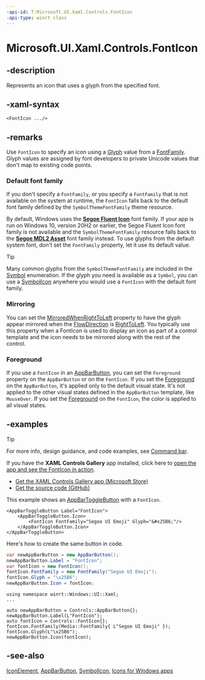 ```yaml
---
-api-id: T:Microsoft.UI.Xaml.Controls.FontIcon
-api-type: winrt class
---
```


<!-- Class syntax.
public class FontIcon : Windows.UI.Xaml.Controls.IconElement, Windows.UI.Xaml.Controls.IFontIcon, Windows.UI.Xaml.Controls.IFontIcon2, Windows.UI.Xaml.Controls.IFontIcon3
-->

# Microsoft.UI.Xaml.Controls.FontIcon

## -description

Represents an icon that uses a glyph from the specified font.

## -xaml-syntax

```xaml
<FontIcon .../>
```

## -remarks

Use `FontIcon` to specify an icon using a [Glyph](fonticon_glyph.md) value from a [FontFamily](fonticon_fontfamily.md). Glyph values are assigned by font developers to private Unicode values that don't map to existing code points.

### Default font family

If you don't specify a `FontFamily`, or you specify a `FontFamily` that is not available on the system at runtime, the `FontIcon` falls back to the default font family defined by the `SymbolThemeFontFamily` theme resource.

By default, Windows uses the [**Segoe Fluent Icon**](/windows/uwp/design/style/segoe-ui-symbol-font) font family. If your app is run on Windows 10, version 20H2 or earlier, the Segoe Fluent Icon font family is not available and the `SymbolThemeFontFamily` resource falls back to the [**Segoe MDL2 Asset**](/windows/uwp/design/style/segoe-ui-symbol-font) font family instead. To use glyphs from the default system font, don't set the `FontFamily` property, let it use its default value.

> [!TIP]
> Many common glyphs from the `SymbolThemeFontFamily` are included in the [Symbol](symbol.md) enumeration. If the glyph you need is available as a `Symbol`, you can use a [SymbolIcon](symbolicon.md) anywhere you would use a `FontIcon` with the default font family.

### Mirroring

You can set the [MirroredWhenRightToLeft](fonticon_mirroredwhenrighttoleft.md) property to have the glyph appear mirrored when the [FlowDirection](../microsoft.ui.xaml/frameworkelement_flowdirection.md) is [RightToLeft](../microsoft.ui.xaml/flowdirection.md). You typically use this property when a FontIcon is used to display an icon as part of a control template and the icon needs to be mirrored along with the rest of the control.

### Foreground

If you use a `FontIcon` in an [AppBarButton](appbarbutton.md), you can set the `Foreground` property on the `AppBarButton` or on the `FontIcon`. If you set the [Foreground](control_foreground.md) on the `AppBarButton`, it's applied only to the default visual state. It's not applied to the other visual states defined in the `AppBarButton` template, like `MouseOver`. If you set the [Foreground](iconelement_foreground.md) on the `FontIcon`, the color is applied to all visual states.

## -examples

> [!TIP]
> For more info, design guidance, and code examples, see [Command bar](/windows/uwp/controls-and-patterns/app-bars).
>
> If you have the **XAML Controls Gallery** app installed, click here to [open the app and see the FontIcon in action](xamlcontrolsgallery:/item/AppBarButton).
> + [Get the XAML Controls Gallery app (Microsoft Store)](https://www.microsoft.com/store/productId/9MSVH128X2ZT)
> + [Get the source code (GitHub)](https://github.com/Microsoft/Xaml-Controls-Gallery)

This example shows an [AppBarToggleButton](appbartogglebutton.md) with a `FontIcon`.

```xaml
<AppBarToggleButton Label="FontIcon">
    <AppBarToggleButton.Icon>
        <FontIcon FontFamily="Segoe UI Emoji" Glyph="&#x25B6;"/>
    </AppBarToggleButton.Icon>
</AppBarToggleButton>
```

Here's how to create the same button in code.

```csharp
var newAppBarButton = new AppBarButton();
newAppBarButton.Label = "FontIcon";
var fontIcon = new FontIcon();
fontIcon.FontFamily = new FontFamily("Segoe UI Emoji");
fontIcon.Glyph = "\x25B6";
newAppBarButton.Icon = fontIcon;
```

```cppwinrt
using namespace winrt::Windows::UI::Xaml;
...

auto newAppBarButton = Controls::AppBarButton{};
newAppBarButton.Label(L"FontIcon");
auto fontIcon = Controls::FontIcon{};
fontIcon.FontFamily(Media::FontFamily{ L"Segoe UI Emoji" });
fontIcon.Glyph(L"\x25B6");
newAppBarButton.Icon(fontIcon);
```

## -see-also
[IconElement](iconelement.md), [AppBarButton](appbarbutton.md), [SymbolIcon](symbolicon.md), [Icons for Windows apps](/windows/uwp/design/style/icons)
